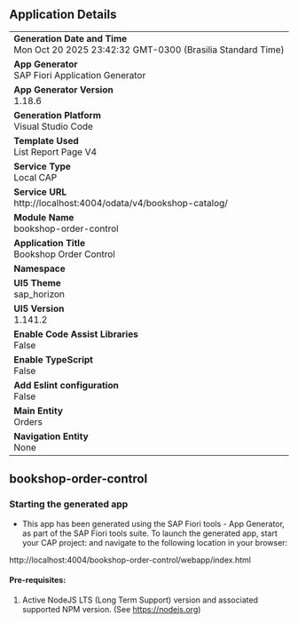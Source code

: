 ## Application Details
|               |
| ------------- |
|**Generation Date and Time**<br>Mon Oct 20 2025 23:42:32 GMT-0300 (Brasilia Standard Time)|
|**App Generator**<br>SAP Fiori Application Generator|
|**App Generator Version**<br>1.18.6|
|**Generation Platform**<br>Visual Studio Code|
|**Template Used**<br>List Report Page V4|
|**Service Type**<br>Local CAP|
|**Service URL**<br>http://localhost:4004/odata/v4/bookshop-catalog/|
|**Module Name**<br>bookshop-order-control|
|**Application Title**<br>Bookshop Order Control|
|**Namespace**<br>|
|**UI5 Theme**<br>sap_horizon|
|**UI5 Version**<br>1.141.2|
|**Enable Code Assist Libraries**<br>False|
|**Enable TypeScript**<br>False|
|**Add Eslint configuration**<br>False|
|**Main Entity**<br>Orders|
|**Navigation Entity**<br>None|

## bookshop-order-control



### Starting the generated app

-   This app has been generated using the SAP Fiori tools - App Generator, as part of the SAP Fiori tools suite.  To launch the generated app, start your CAP project:  and navigate to the following location in your browser:

http://localhost:4004/bookshop-order-control/webapp/index.html

#### Pre-requisites:

1. Active NodeJS LTS (Long Term Support) version and associated supported NPM version.  (See https://nodejs.org)


